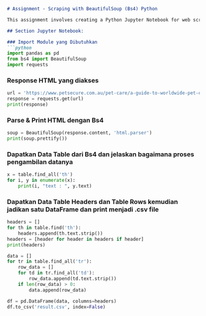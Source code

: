 ```markdown
# Assignment - Scraping with BeautifulSoup (Bs4) Python

This assignment involves creating a Python Jupyter Notebook for web scraping from the following URL: [A Guide to Worldwide Pet Ownership](https://www.petsecure.com.au/pet-care/a-guide-to-worldwide-pet-ownership/). You are required to select one table (Dog/Cat/Bird/Fish) from the webpage and scrape data from it.

## Section Jupyter Notebook:

### Import Module yang Dibutuhkan
```python
import pandas as pd
from bs4 import BeautifulSoup
import requests
```

### Response HTML yang diakses
```python
url = 'https://www.petsecure.com.au/pet-care/a-guide-to-worldwide-pet-ownership/'
response = requests.get(url)
print(response)
```

### Parse & Print HTML dengan Bs4
```python
soup = BeautifulSoup(response.content, 'html.parser')
print(soup.prettify())
```

### Dapatkan Data Table dari Bs4 dan jelaskan bagaimana proses pengambilan datanya
```python
x = table.find_all('th')
for i, y in enumerate(x):
    print(i, "text : ", y.text)
```

### Dapatkan Data Table Headers dan Table Rows kemudian jadikan satu DataFrame dan print menjadi .csv file
```python
headers = []
for th in table.find('th'):
    headers.append(th.text.strip())
headers = [header for header in headers if header]
print(headers)

data = []
for tr in table.find_all('tr'):
    row_data = []
    for td in tr.find_all('td'):
        row_data.append(td.text.strip())
    if len(row_data) > 0:
        data.append(row_data)

df = pd.DataFrame(data, columns=headers)
df.to_csv('result.csv', index=False)
```
